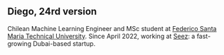 ## Diego, 24rd version

Chilean Machine Learning Engineer and MSc student at [Federico Santa Maria Technical University](https://usm.cl/). Since April 2022, working at [Seez](seez.dk): a fast-growing Dubai-based startup.
